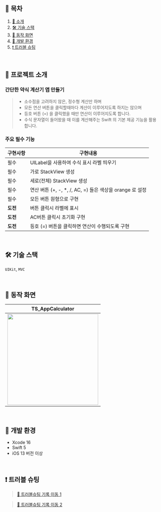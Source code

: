 ## 📖 목차

1. [📣 소개](#소개)
2. [🛠️ 기술 스택](#기술스택)
3. [📱 동작 화면](#동작화면)
4. [🍏 개발 환경](#개발환경)
5. [❗ 트러블 슈팅](#트러블슈팅)

</br>

<a id="소개"></a>
## 📣 프로젝트 소개

### 간단한 약식 계산기 앱 만들기

> * 소수점을 고려하지 않은, 정수형 계산만 하며
> * 모든 연산 버튼을 클릭할때마다 계산이 이루어지도록 하지는 않으며
> * 등호 버튼 (=) 을 클릭했을 때만 연산이 이루어지도록 합니다.
> * 수식 문자열이 들어왔을 때 이를 계산해주는 Swift 의 기본 제공 기능을 활용합니다.

### 주요 필수 기능 
| 구현사항 | 구현내용 | 
| --- | --- |
| 필수 | UILabel을 사용하여 수식 표시 라벨 띄우기 | 
| 필수 | 가로 StackView 생성  |
| 필수 | 세로(전체) StackView 생성  |
| 필수 | 연산 버튼 (+, -, *, /, AC, =) 들은 색상을 orange 로 설정  |
| 필수 | 모든 버튼 원형으로 구현  |
| **도전** | 버튼 클릭시 라벨에 표시  |
| **도전** | AC버튼 클릭시 초기화 구현  |
| **도전** | 등호 (=) 버튼을 클릭하면 연산이 수행되도록 구현  |

</br>

<a id="기술스택"></a>
## 🛠️ 기술 스택
`UIKit`, `MVC`

</br>

<a id="동작화면"></a>
## 📱 동작 화면

|TS_AppCalculator|
|:--:|
|<img src="https://github.com/user-attachments/assets/73a9b4a4-cad0-43e4-ab55-90e2f4c4afcc" width="300">|

</br>

<a id="개발환경"></a>
## 🍏 개발 환경

- Xcode 16
- Swift 5
- iOS 13 버전 이상

</br>

<a id="트러블슈팅"></a>
## ❗ 트러블 슈팅
> [💬 트러블슈팅 기록 이동 1](https://velog.io/@sy0201/Week45-계산기-앱-만들기)

> [💬 트러블슈팅 기록 이동 2](https://velog.io/@sy0201/Week45-계산기-앱-만들기-2)
